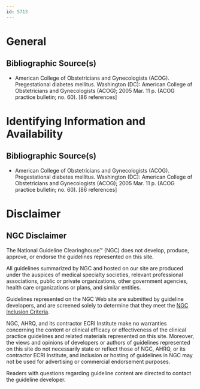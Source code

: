 ```yaml
---
id: 5713
---
```


# General

## Bibliographic Source(s)

- American College of Obstetricians and Gynecologists (ACOG). Pregestational diabetes mellitus. Washington (DC): American College of Obstetricians and Gynecologists (ACOG); 2005 Mar. 11 p. (ACOG practice bulletin; no. 60). [86 references]

# Identifying Information and Availability

## Bibliographic Source(s)

- American College of Obstetricians and Gynecologists (ACOG). Pregestational diabetes mellitus. Washington (DC): American College of Obstetricians and Gynecologists (ACOG); 2005 Mar. 11 p. (ACOG practice bulletin; no. 60). [86 references]

# Disclaimer

## NGC Disclaimer

The National Guideline Clearinghouse™ (NGC) does not develop, produce, approve, or endorse the guidelines represented on this site.

All guidelines summarized by NGC and hosted on our site are produced under the auspices of medical specialty societies, relevant professional associations, public or private organizations, other government agencies, health care organizations or plans, and similar entities.

Guidelines represented on the NGC Web site are submitted by guideline developers, and are screened solely to determine that they meet the [NGC Inclusion Criteria](/help-and-about/summaries/inclusion-criteria).

NGC, AHRQ, and its contractor ECRI Institute make no warranties concerning the content or clinical efficacy or effectiveness of the clinical practice guidelines and related materials represented on this site. Moreover, the views and opinions of developers or authors of guidelines represented on this site do not necessarily state or reflect those of NGC, AHRQ, or its contractor ECRI Institute, and inclusion or hosting of guidelines in NGC may not be used for advertising or commercial endorsement purposes.

Readers with questions regarding guideline content are directed to contact the guideline developer.

